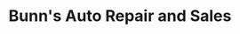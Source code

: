 ---
title: "Bunn's Auto Repair and Sales"
url: /wilson/bunns-auto-repair-and-sales/
shop: Autowerkstatt
---